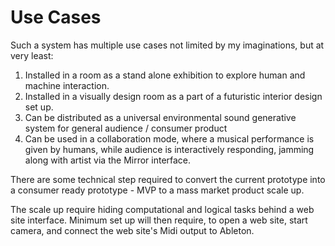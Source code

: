
# Use Cases


Such a system has multiple use cases not limited by my imaginations, but at very least:
1. Installed in a room as a stand alone exhibition to explore human and machine interaction. 
2. Installed in a visually design room as a part of a futuristic interior design set up.
3. Can be distributed as a universal environmental sound generative system for general audience / consumer product
4. Can be used in a collaboration mode, where a musical performance is given by humans, while audience is interactively responding, jamming along with artist via the Mirror interface.

There are some technical step required to convert the current prototype into a consumer ready prototype - MVP to a mass market product scale up.

The scale up require hiding computational and logical tasks behind a web site interface. Minimum set up will then require, to open a web site, start camera, and connect the web site's Midi output to Ableton.